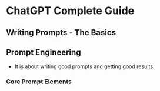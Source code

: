 # ChatGPT Complete Guide

## Writing Prompts - The Basics


## Prompt Engineering

- It is about writing good prompts and getting good results.

### Core Prompt Elements


